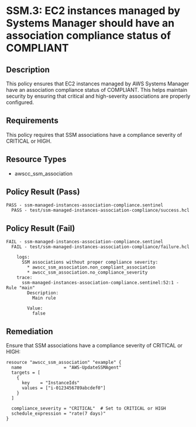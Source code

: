 # SSM.3: EC2 instances managed by Systems Manager should have an association compliance status of COMPLIANT

## Description
This policy ensures that EC2 instances managed by AWS Systems Manager have an association compliance status of COMPLIANT. This helps maintain security by ensuring that critical and high-severity associations are properly configured.

## Requirements
This policy requires that SSM associations have a compliance severity of CRITICAL or HIGH.

## Resource Types
- awscc_ssm_association

## Policy Result (Pass)
```
PASS - ssm-managed-instances-association-compliance.sentinel
  PASS - test/ssm-managed-instances-association-compliance/success.hcl
```

## Policy Result (Fail)
```
FAIL - ssm-managed-instances-association-compliance.sentinel
  FAIL - test/ssm-managed-instances-association-compliance/failure.hcl

    logs:
      SSM associations without proper compliance severity:
        * awscc_ssm_association.non_compliant_association
        * awscc_ssm_association.no_compliance_severity
    trace:
      ssm-managed-instances-association-compliance.sentinel:52:1 - Rule "main"
        Description:
          Main rule

        Value:
          false
```

## Remediation
Ensure that SSM associations have a compliance severity of CRITICAL or HIGH:

```hcl
resource "awscc_ssm_association" "example" {
  name                = "AWS-UpdateSSMAgent"
  targets = [
    {
      key    = "InstanceIds"
      values = ["i-0123456789abcdef0"]
    }
  ]
  
  compliance_severity = "CRITICAL"  # Set to CRITICAL or HIGH
  schedule_expression = "rate(7 days)"
}
```
